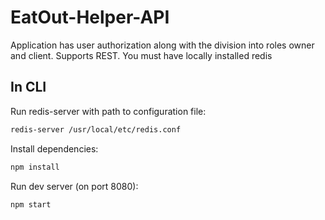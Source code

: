 # EatOut-Helper-API
Application has user authorization along with the division into roles owner and client. Supports REST.
You must have locally installed redis

## In CLI

Run redis-server with path to configuration file:
```bash
redis-server /usr/local/etc/redis.conf
```
Install dependencies:
```bash
npm install
```
Run dev server (on port 8080):
```bash
npm start
```

